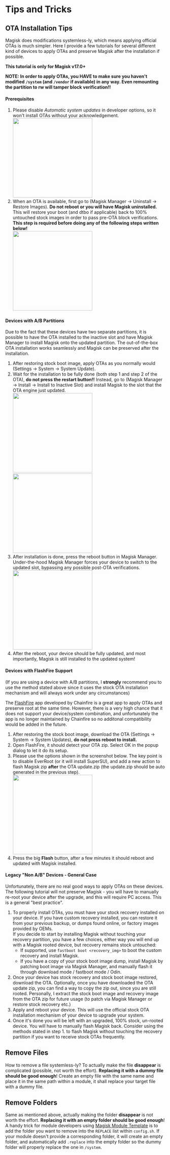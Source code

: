 # Tips and Tricks

## OTA Installation Tips
Magisk does modifications systemless-ly, which means applying official OTAs is much simpler. Here I provide a few tutorials for several different kind of devices to apply OTAs and preserve Magisk after the installation if possible.

**This tutorial is only for Magisk v17.0+**

**NOTE: In order to apply OTAs, you HAVE to make sure you haven't modified `/system` (and `/vendor` if available) in any way. Even remounting the partition to rw will tamper block verification!!**

#### Prerequisites
1. Please disable *Automatic system updates* in developer options, so it won't install OTAs without your acknowledgement.  
    <img src="images/disable_auto_ota.png" width="250">
1. When an OTA is available, first go to (Magisk Manager → Uninstall → Restore Images). **Do not reboot or you will have Magisk uninstalled.** This will restore your boot (and dtbo if applicable) back to 100% untouched stock images in order to pass pre-OTA block verifications. **This step is required before doing any of the following steps written below!**  
    <img src="images/restore_img.png" width="250">

#### Devices with A/B Partitions

Due to the fact that these devices have two separate partitions, it is possible to have the OTA installed to the inactive slot and have Magisk Manager to install Magisk onto the updated partition. The out-of-the-box OTA installation works seamlessly and Magisk can be preserved after the installation.

1. After restoring stock boot image, apply OTAs as you normally would (Settings → System → System Update).
1. Wait for the installation to be fully done (both step 1 and step 2 of the OTA), **do not press the restart button!!** Instead, go to (Magisk Manager → Install → Install to Inactive Slot) and install Magisk to the slot that the OTA engine just updated.  
    <img src="images/ota_done.png" width="250"> <img src="images/install_inactive_slot.png" width="250">
1. After installation is done, press the reboot button in Magisk Manager. Under-the-hood Magisk Manager forces your device to switch to the updated slot, bypassing any possible post-OTA verifications.  
    <img src="images/manager_reboot.png" width="250">
1. After the reboot, your device should be fully updated, and most importantly, Magisk is still installed to the updated system!

#### Devices with FlashFire Support
(If you are using a device with A/B partitions, I **strongly** recommend you to use the method stated above since it uses the stock OTA installation mechanism and will always work under any circumstances)

The [FlashFire](https://play.google.com/store/apps/details?id=eu.chainfire.flash) app developed by Chainfire is a great app to apply OTAs and preserve root at the same time. However, there is a very high chance that it does not support your device/system combination, and unfortunately the app is no longer maintained by Chainfire so no additonal compatibility would be added in the future.

1. After restoring the stock boot image, download the OTA (Settings → System → System Updates), **do not press reboot to install.**
1. Open FlashFire, it should detect your OTA zip. Select OK in the popup dialog to let it do its setup.
1. Please use the options shown in the screenshot below. The key point is to disable EverRoot (or it will install SuperSU), and add a new action to flash Magisk zip **after** the OTA update.zip (the update.zip should be auto generated in the previous step).  
    <img src="images/flashfire.png" width="250">
1. Press the big **Flash** button, after a few minutes it should reboot and updated with Magisk installed.

#### Legacy "Non A/B" Devices - General Case
Unfortunately, there are no real good ways to apply OTAs on these devices. The following tutorial will not preserve Magisk - you will have to manually re-root your device after the upgrade, and this will require PC access. This is a general "best practice".

1. To properly install OTAs, you must have your stock recovery installed on your device. If you have custom recovery installed, you can restore it from your previous backup, or dumps found online, or factory images provided by OEMs.  
If you decide to start by installing Magisk without touching your recovery partition, you have a few choices, either way you will end up with a Magisk rooted device, but recovery remains stock untouched:
    - If supported, use `fastboot boot <recovery_img>` to boot the custom recovery and install Magisk. 
    - If you have a copy of your stock boot image dump, install Magisk by patching boot image via Magisk Manager, and manually flash it through download mode / fastboot mode / Odin.
1. Once your device has stock recovery and stock boot image restored, download the OTA. Optionally, once you have downloaded the OTA update zip, you can find a way to copy the zip out, since you are still rooted. Personally, I extract the stock boot image and recovery image from the OTA zip for future usage (to patch via Magisk Manager or restore stock recovery etc.)
1. Apply and reboot your device. This will use the official stock OTA installation mechanism of your device to upgrade your system.
1. Once it's done you will be left with an upgraded, 100% stock, un-rooted device. You will have to manually flash Magisk back. Consider using the methods stated in step 1. to flash Magisk without touching the recovery partition if you want to receive stock OTAs frequently.

## Remove Files
How to remove a file systemless-ly? To actually make the file **disappear** is complicated (possible, not worth the effort). **Replacing it with a dummy file should be good enough**! Create an empty file with the same name and place it in the same path within a module, it shall replace your target file with a dummy file.

## Remove Folders
Same as mentioned above, actually making the folder **disappear** is not worth the effort. **Replacing it with an empty folder should be good enough**! A handy trick for module developers using [Magisk Module Template](https://github.com/topjohnwu/magisk-module-template) is to add the folder you want to remove into the `REPLACE` list within `config.sh`. If your module doesn't provide a corresponding folder, it will create an empty folder, and automatically add `.replace` into the empty folder so the dummy folder will properly replace the one in `/system`.

